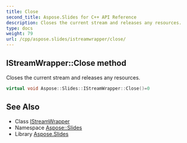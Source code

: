 ```yaml
---
title: Close
second_title: Aspose.Slides for C++ API Reference
description: Closes the current stream and releases any resources.
type: docs
weight: 79
url: /cpp/aspose.slides/istreamwrapper/close/
---
```

## IStreamWrapper::Close method


Closes the current stream and releases any resources.

```cpp
virtual void Aspose::Slides::IStreamWrapper::Close()=0
```

## See Also

* Class [IStreamWrapper](../)
* Namespace [Aspose::Slides](../../)
* Library [Aspose.Slides](../../../)
